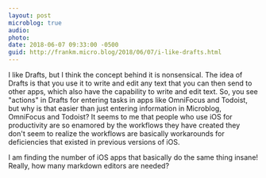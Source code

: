 ```yaml
---
layout: post
microblog: true
audio: 
photo: 
date: 2018-06-07 09:33:00 -0500
guid: http://frankm.micro.blog/2018/06/07/i-like-drafts.html
---
```

I like Drafts, but I think the concept behind it is nonsensical. The idea of Drafts is that you use it to write and edit any text that you can then send to other apps, which also have the capability to write and edit text. So, you see "actions" in Drafts for entering tasks in apps like OmniFocus and Todoist, but why is that easier than just entering information in Microblog, OmniFocus and Todoist? It seems to me that people who use iOS for productivity are so enamored by the workflows they have created they don't seem to realize the workflows are basically workarounds for deficiencies that existed in previous versions of iOS. 

I am finding the number of iOS apps that basically do the same thing insane! Really, how many markdown editors are needed? 
